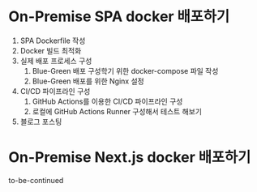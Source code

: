 # On-Premise SPA docker 배포하기

1. SPA Dockerfile 작성
2. Docker 빌드 최적화
3. 실제 배포 프로세스 구성
   1. Blue-Green 배포 구성학기 위한 docker-compose 파일 작성
   2. Blue-Green 배포를 위한 Nginx 설정
4. CI/CD 파이프라인 구성
   1. GitHub Actions를 이용한 CI/CD 파이프라인 구성
   2. 로컬에 GitHub Actions Runner 구성해서 테스트 해보기
5. 블로그 포스팅

# On-Premise Next.js docker 배포하기

to-be-continued
